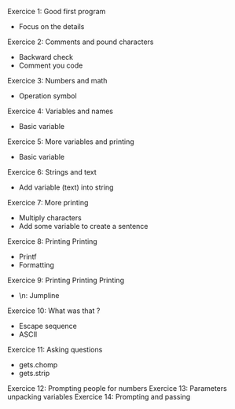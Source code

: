Exercice 1: Good first program
- Focus on the details

Exercice 2: Comments and pound characters
- Backward check
- Comment you code

Exercice 3: Numbers and math
- Operation symbol

Exercice 4: Variables and names
- Basic variable

Exercice 5: More variables and printing
- Basic variable

Exercice 6: Strings and text
- Add variable (text) into string

Exercice 7: More printing
- Multiply characters
- Add some variable to create a sentence

Exercice 8: Printing Printing
- Printf
- Formatting

Exercice 9: Printing Printing Printing
- \n: Jumpline

Exercice 10: What was that ?
- Escape sequence
- ASCII


Exercice 11: Asking questions
- gets.chomp
- gets.strip

Exercice 12: Prompting people for numbers
Exercice 13: Parameters unpacking variables
Exercice 14: Prompting and passing
